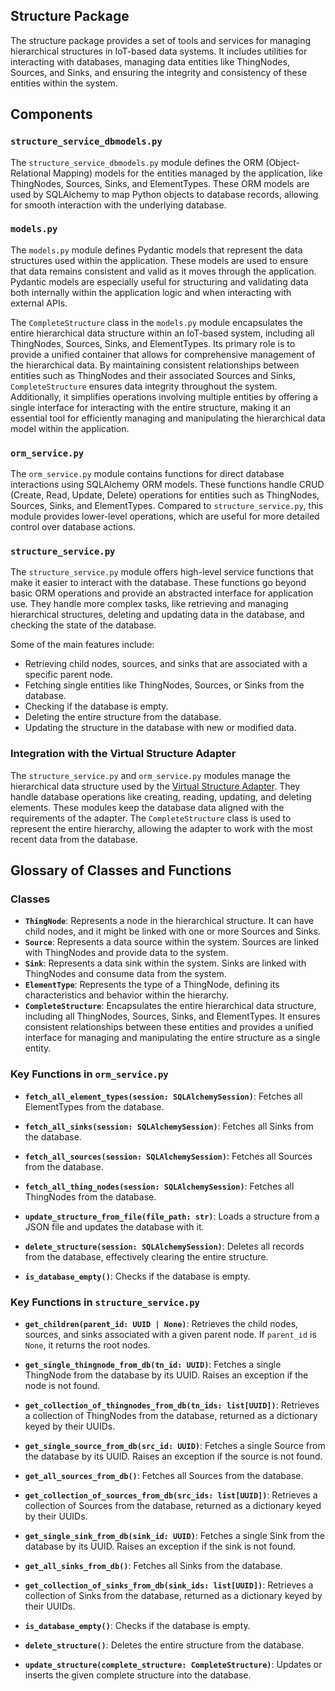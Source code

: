 
## Structure Package

The structure package provides a set of tools and services for managing hierarchical structures in IoT-based data systems. It includes utilities for interacting with databases, managing data entities like ThingNodes, Sources, and Sinks, and ensuring the integrity and consistency of these entities within the system.


## Components

### `structure_service_dbmodels.py`

The `structure_service_dbmodels.py` module defines the ORM (Object-Relational Mapping) models for the entities managed by the application, like ThingNodes, Sources, Sinks, and ElementTypes. These ORM models are used by SQLAlchemy to map Python objects to database records, allowing for smooth interaction with the underlying database.

### `models.py`

The `models.py` module defines Pydantic models that represent the data structures used within the application. These models are used to ensure that data remains consistent and valid as it moves through the application. Pydantic models are especially useful for structuring and validating data both internally within the application logic and when interacting with external APIs.

The `CompleteStructure` class in the `models.py` module encapsulates the entire hierarchical data structure within an IoT-based system, including all ThingNodes, Sources, Sinks, and ElementTypes. Its primary role is to provide a unified container that allows for comprehensive management of the hierarchical data. By maintaining consistent relationships between entities such as ThingNodes and their associated Sources and Sinks, `CompleteStructure` ensures data integrity throughout the system. Additionally, it simplifies operations involving multiple entities by offering a single interface for interacting with the entire structure, making it an essential tool for efficiently managing and manipulating the hierarchical data model within the application.

### `orm_service.py`

The `orm_service.py` module contains functions for direct database interactions using SQLAlchemy ORM models. These functions handle CRUD (Create, Read, Update, Delete) operations for entities such as ThingNodes, Sources, Sinks, and ElementTypes. Compared to `structure_service.py`, this module provides lower-level operations, which are useful for more detailed control over database actions.

### `structure_service.py`

The `structure_service.py` module offers high-level service functions that make it easier to interact with the database. These functions go beyond basic ORM operations and provide an abstracted interface for application use. They handle more complex tasks, like retrieving and managing hierarchical structures, deleting and updating data in the database, and checking the state of the database.

Some of the main features include:
- Retrieving child nodes, sources, and sinks that are associated with a specific parent node.
- Fetching single entities like ThingNodes, Sources, or Sinks from the database.
- Checking if the database is empty.
- Deleting the entire structure from the database.
- Updating the structure in the database with new or modified data.


### Integration with the Virtual Structure Adapter

The `structure_service.py` and `orm_service.py` modules manage the hierarchical data structure used by the [Virtual Structure Adapter](adapter_system/virtual_structure_adapter.md). They handle database operations like creating, reading, updating, and deleting elements. These modules keep the database data aligned with the requirements of the adapter. The `CompleteStructure` class is used to represent the entire hierarchy, allowing the adapter to work with the most recent data from the database. 


## Glossary of Classes and Functions

### Classes

- **`ThingNode`**: Represents a node in the hierarchical structure. It can have child nodes, and it might be linked with one or more Sources and Sinks.
- **`Source`**: Represents a data source within the system. Sources are linked with ThingNodes and provide data to the system.
- **`Sink`**: Represents a data sink within the system. Sinks are linked with ThingNodes and consume data from the system.
- **`ElementType`**: Represents the type of a ThingNode, defining its characteristics and behavior within the hierarchy.
- **`CompleteStructure`**: Encapsulates the entire hierarchical data structure, including all ThingNodes, Sources, Sinks, and ElementTypes. It ensures consistent relationships between these entities and provides a unified interface for managing and manipulating the entire structure as a single entity.


### Key Functions in `orm_service.py`

- **`fetch_all_element_types(session: SQLAlchemySession)`**: Fetches all ElementTypes from the database.

- **`fetch_all_sinks(session: SQLAlchemySession)`**: Fetches all Sinks from the database.

- **`fetch_all_sources(session: SQLAlchemySession)`**: Fetches all Sources from the database.

- **`fetch_all_thing_nodes(session: SQLAlchemySession)`**: Fetches all ThingNodes from the database.

- **`update_structure_from_file(file_path: str)`**: Loads a structure from a JSON file and updates the database with it.

- **`delete_structure(session: SQLAlchemySession)`**: Deletes all records from the database, effectively clearing the entire structure.

- **`is_database_empty()`**: Checks if the database is empty.


### Key Functions in `structure_service.py`

- **`get_children(parent_id: UUID | None)`**: Retrieves the child nodes, sources, and sinks associated with a given parent node. If `parent_id` is `None`, it returns the root nodes.
  
- **`get_single_thingnode_from_db(tn_id: UUID)`**: Fetches a single ThingNode from the database by its UUID. Raises an exception if the node is not found.

- **`get_collection_of_thingnodes_from_db(tn_ids: list[UUID])`**: Retrieves a collection of ThingNodes from the database, returned as a dictionary keyed by their UUIDs.

- **`get_single_source_from_db(src_id: UUID)`**: Fetches a single Source from the database by its UUID. Raises an exception if the source is not found.

- **`get_all_sources_from_db()`**: Fetches all Sources from the database.

- **`get_collection_of_sources_from_db(src_ids: list[UUID])`**: Retrieves a collection of Sources from the database, returned as a dictionary keyed by their UUIDs.

- **`get_single_sink_from_db(sink_id: UUID)`**: Fetches a single Sink from the database by its UUID. Raises an exception if the sink is not found.

- **`get_all_sinks_from_db()`**: Fetches all Sinks from the database.

- **`get_collection_of_sinks_from_db(sink_ids: list[UUID])`**: Retrieves a collection of Sinks from the database, returned as a dictionary keyed by their UUIDs.

- **`is_database_empty()`**: Checks if the database is empty.

- **`delete_structure()`**: Deletes the entire structure from the database.

- **`update_structure(complete_structure: CompleteStructure)`**: Updates or inserts the given complete structure into the database.

